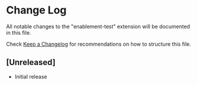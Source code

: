 # Change Log

All notable changes to the "enablement-test" extension will be documented in this file.

Check [Keep a Changelog](http://keepachangelog.com/) for recommendations on how to structure this file.

## [Unreleased]

- Initial release